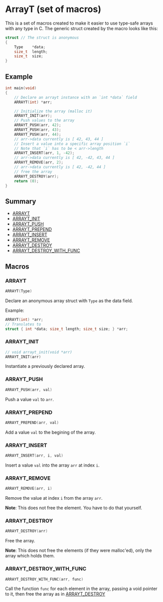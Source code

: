 # ArrayT (set of macros)

This is a set of macros created to make it easier to use type-safe arrays with any type in C. The generic struct created by the macro looks like this:

```c
struct // The struct is anonymous
{
    Type    *data;
    size_t  length;
    size_t  size;
}
```

## Example

```c
int main(void)
{
    // Declare an arrayt instance with an `int *data` field
    ARRAYT(int) *arr;

    // Initialize the array (malloc it)
    ARRAYT_INIT(arr);
    // Push values to the array
    ARRAYT_PUSH(arr, 42);
    ARRAYT_PUSH(arr, 43);
    ARRAYT_PUSH(arr, 44);
    // arr->data currently is [ 42, 43, 44 ]
    // Insert a value into a specific array position `i`
    // Note that `i` has to be < arr->length
    ARRAYT_INSERT(arr, 1, -42);
    // arr->data currently is [ 42, -42, 43, 44 ]
    ARRAYT_REMOVE(arr, 2);
    // arr->data currently is [ 42, -42, 44 ]
    // free the array
    ARRAYT_DESTROY(arr);
    return (0);
}
```

## Summary

- [ARRAYT](#arrayt)
- [ARRAYT_INIT](#arrayt_init)
- [ARRAYT_PUSH](#arrayt_push)
- [ARRAYT_PREPEND](#arrayt_prepend)
- [ARRAYT_INSERT](#arrayt_insert)
- [ARRAYT_REMOVE](#arrayt_remove)
- [ARRAYT_DESTROY](#arrayt_destroy)
- [ARRAYT_DESTROY_WITH_FUNC](#arrayt_destroy_with_func)

## Macros

### ARRAYT
```c
ARRAYT(Type)
```
Declare an anonymous array struct with `Type` as the data field.

Example:
```c
ARRAYT(int) *arr;
// Translates to
struct { int *data; size_t length; size_t size; } *arr;
```

### ARRAYT_INIT
```c
// void arrayt_init(void *arr)
ARRAYT_INIT(arr)
```
Instantiate a previously declared array.

### ARRAYT_PUSH
```c
ARRAYT_PUSH(arr, val)
```
Push a value `val` to `arr`.

### ARRAYT_PREPEND
```c
ARRAYT_PREPEND(arr, val)
```
Add a value `val` to the begining of the array.

### ARRAYT_INSERT
```c
ARRAYT_INSERT(arr, i, val)
```
Insert a value `val` into the array `arr` at index `i`.

### ARRAYT_REMOVE
```c
ARRAYT_REMOVE(arr, i)
```
Remove the value at index `i` from the array `arr`.

**Note**: This does not free the element. You have to do that yourself.

### ARRAYT_DESTROY
```c
ARRAYT_DESTROY(arr)
```
Free the array.

**Note**: This does not free the elements (if they were malloc'ed), only the array which holds them.

### ARRAYT_DESTROY_WITH_FUNC
```c
ARRAYT_DESTROY_WITH_FUNC(arr, func)
```
Call the function `func` for each element in the array, passing a void pointer to it, then free the array as in [ARRAYT_DESTROY](#arrayt_destroy)
